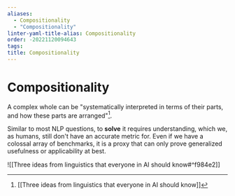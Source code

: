 ```yaml
---
aliases:
  - Compositionality
  - "Compositionality"
linter-yaml-title-alias: Compositionality
order: -20221120094643
tags: 
title: Compositionality
---
```


# Compositionality

A complex whole can be "systematically interpreted in terms of their parts, and how these parts are arranged"[^1].

Similar to most NLP questions, to **solve** it requires understanding, which we, as humans, still don't have an accurate metric for. Even if we have a colossal array of benchmarks, it is a proxy that can only prove generalized usefulness or applicability at best.

![[Three ideas from linguistics that everyone in AI should know#^f984e2]]

[^1]: [[Three ideas from linguistics that everyone in AI should know]]